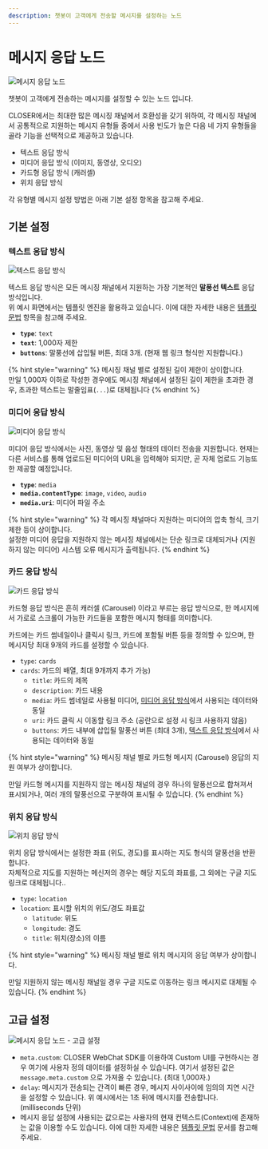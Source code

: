 ```yaml
---
description: 챗봇이 고객에게 전송할 메시지를 설정하는 노드
---
```


# 메시지 응답 노드

![&#xBA54;&#xC2DC;&#xC9C0; &#xC751;&#xB2F5; &#xB178;&#xB4DC;](../../../.gitbook/assets/flow_editor_response_node.png)

챗봇이 고객에게 전송하는 메시지를 설정할 수 있는 노드 입니다.

CLOSER에서는 최대한 많은 메시징 채널에서 호환성을 갖기 위하여, 각 메시징 채널에서 공통적으로 지원하는 메시지 유형들 중에서 사용 빈도가 높은 다음 네 가지 유형들을 골라 기능을 선택적으로 제공하고 있습니다.

* 텍스트 응답 방식
* 미디어 응답 방식 \(이미지, 동영상, 오디오\)
* 카드형 응답 방식 \(캐러셀\)
* 위치 응답 방식 

각 유형별 메시지 설정 방법은 아래 기본 설정 항목을 참고해 주세요.

## 기본 설정

### 텍스트 응답 방식

![&#xD14D;&#xC2A4;&#xD2B8; &#xC751;&#xB2F5; &#xBC29;&#xC2DD;](../../../.gitbook/assets/flow_editor_response_node_text.png)

텍스트 응답 방식은 모든 메시징 채널에서 지원하는 가장 기본적인 **말풍선 텍스트** 응답 방식입니다.  
위 예시 화면에서는 템플릿 엔진을 활용하고 있습니다. 이에 대한 자세한 내용은 [템플릿 문법](../template-syntax.md) 항목을 참고해 주세요.

* **`type`**: `text`
* **`text`**: 1,000자 제한 
* **`buttons`**: 말풍선에 삽입될 버튼, 최대 3개. \(현재 웹 링크 형식만 지원합니다.\)

{% hint style="warning" %}
메시징 채널 별로 설정된 길이 제한이 상이합니다.   
만일 1,000자 이하로 작성한 경우에도 메시징 채널에서 설정된 길이 제한을 초과한 경우, 초과한 텍스트는 말줄임표\(`...`\)로 대체됩니다
{% endhint %}

### 미디어 응답 방식

![&#xBBF8;&#xB514;&#xC5B4; &#xC751;&#xB2F5; &#xBC29;&#xC2DD;](../../../.gitbook/assets/flow_editor_response_node_media.png)

미디어 응답 방식에서는 사진, 동영상 및 음성 형태의 데이터 전송을 지원합니다. 현재는 다른 서비스를 통해 업로드된 미디어의 URL을 입력해야 되지만, 곧 자체 업로드 기능또한 제공할 예정입니다.

* **`type`**: `media`
* **`media.contentType`**: `image`, `video`, `audio`
* **`media.uri`**: 미디어 파일 주소 

{% hint style="warning" %}
각 메시징 채널마다 지원하는 미디어의 압축 형식, 크기 제한 등이 상이합니다.    
설정한 미디어 응답을 지원하지 않는 메시징 채널에서는 단순 링크로 대체되거나 \(지원하지 않는 미디어\) 시스템 오류 메시지가 출력됩니다.
{% endhint %}

### 카드 응답 방식

![&#xCE74;&#xB4DC; &#xC751;&#xB2F5; &#xBC29;&#xC2DD;](../../../.gitbook/assets/flow_editor_response_node_card.png)

카드형 응답 방식은 흔히 캐러셀 \(Carousel\) 이라고 부르는 응답 방식으로, 한 메시지에서 가로로 스크롤이 가능한 카드들을 포함한 메시지 형태를 의미합니다.

카드에는 카드 썸네일이나 클릭시 링크, 카드에 포함될 버튼 등을 정의할 수 있으며, 한 메시지당 최대 9개의 카드를 설정할 수 있습니다.

* `type`: `cards`
* `cards`: 카드의 배열, 최대 9개까지 추가 가능\) 
  * `title`: 카드의 제목
  * `description`: 카드 내용
  * `media`: 카드 썸네일로 사용될 미디어, [미디어 응답 방식](response.md#undefined-1)에서 사용되는 데이터와 동일
  * `uri`: 카드 클릭 시 이동할 링크 주소 \(공란으로 설정 시 링크 사용하지 않음\)
  * `buttons`: 카드 내부에 삽입될 말풍선 버튼 \(최대 3개\), [텍스트 응답 방식](response.md#undefined)에서 사용되는 데이터와 동일

{% hint style="warning" %}
메시징 채널 별로 카드형 메시지 \(Carousel\) 응답의 지원 여부가 상이합니다.

만일 카드형 메시지를 지원하지 않는 메시징 채널의 경우 하나의 말풍선으로 합쳐져서 표시되거나, 여러 개의 말풍선으로 구분하여 표시될 수 있습니다.
{% endhint %}

### 위치 응답 방식

![&#xC704;&#xCE58; &#xC751;&#xB2F5; &#xBC29;&#xC2DD;](../../../.gitbook/assets/flow_editor_response_node_location.png)

위치 응답 방식에서는 설정한 좌표 \(위도, 경도\)를 표시하는 지도 형식의 말풍선을 반환합니다.   
자체적으로 지도를 지원하는 메신저의 경우는 해당 지도의 좌표를, 그 외에는 구글 지도 링크로 대체됩니다..

* `type`: `location`
* `location`: 표시할 위치의 위도/경도 좌표값
  * `latitude`: 위도
  * `longitude`: 경도
  * `title`: 위치\(장소\)의 이름

{% hint style="warning" %}
메시징 채널 별로 위치 메시지의 응답 여부가 상이합니다.

만일 지원하지 않는 메시징 채널일 경우 구글 지도로 이동하는 링크 메시지로 대체될 수 있습니다. 
{% endhint %}

## 고급 설정

![&#xBA54;&#xC2DC;&#xC9C0; &#xC751;&#xB2F5; &#xB178;&#xB4DC; - &#xACE0;&#xAE09; &#xC124;&#xC815;](../../../.gitbook/assets/flow_editor_response_node_advanced.png)

* `meta.custom`: CLOSER WebChat SDK를 이용하여 Custom UI를 구현하시는 경우 여기에 사용자 정의 데이터를 설정하실 수 있습니다. 여기서 설정된 값은 `message.meta.custom` 으로 가져올 수 있습니다. \(최대 1,000자.\)
* `delay`: 메시지가 전송되는 간격이 빠른 경우, 메시지 사이사이에 임의의 지연 시간을 설정할 수 있습니다. 위 예시에서는 1초 뒤에 메시지를 전송합니다. \(milliseconds 단위\)
* 메시지 응답 설정에 사용되는 값으로는 사용자의 현재 컨텍스트\(Context\)에 존재하는 값을 이용할 수도 있습니다. 이에 대한 자세한 내용은 [템플릿 문법](../template-syntax.md) 문서를 참고해 주세요.








